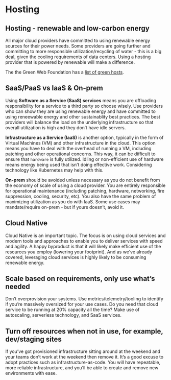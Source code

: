 # Hosting

## Hosting - renewable and low-carbon energy

All major cloud providers have committed to using renewable energy sources for their power needs. Some providers are going further and committing to more responsible utilization/recycling of water - this is a big deal, given the cooling requirements of data centers. Using a hosting provider that is powered by renewable will make a difference.

The the Green Web Foundation has a [list of green hosts](https://www.thegreenwebfoundation.org/tools/directory/).

## SaaS/PaaS vs IaaS & On-prem

Using **Software as a Service (SaaS) services** means you are offloading responsibility for a service to a third party so choose wisely. Use providers who can show they are using renewable energy and have committed to using reneewable energy and other sustainablity best practices. The best providers will balance the load on the underlying infrastructure so that overall utilization is high and they don’t have idle servers.

**Infrastructure as a Service (IaaS)** is another option, typically in the form of Virtual Machines (VM) and other infrastructure in the cloud. This option means you have to deal with the overhead of running a VM, including patching and other operational concerns. This way, it can be difficult to ensure that `hardware` is fully utilized. Idling or non-efficient use of hardware means energy being used that isn’t doing effective work. Considering technology like Kubernetes may help with this.

**On-prem** should be avoided unless necessary as you do not benefit from the economy of scale of using a cloud provider. You are entirely responsible for operational maintenance (including patching, hardware, networking, fire suppression, cooling, security, etc). You also have the same problem of maximizing utilization as you do with IaaS. Some use cases may mandate/require on-prem - but if yours doesn’t, avoid it.

## Cloud Native

Cloud Native is an important topic. The focus is on using cloud services and modern tools and approaches to enable you to deliver services with speed and agility. A happy byproduct is that it will likely make efficient use of the resources you employ (lowering your footprint). And as we’ve already covered, leveraging cloud services is highly likely to be consuming renewable energy.

## Scale based on requirements, only use what’s needed

Don’t overprovision your systems. Use metrics/telemetry/tooling to identify if you’re massively oversized for your use cases. Do you need that cloud service to be running at 20% capacity all the time? Make use of autoscaling, serverless technology, and SaaS services.

## Turn off resources when not in use, for example, dev/staging sites

If you’ve got provisioned infrastructure sitting around at the weekend and your teams don’t work at the weekend then remove it. It’s a good excuse to adopt practices such as infrastructure-as-code. You will have repeatable, more reliable infrastructure, and you’ll be able to create and remove new environments with ease.
